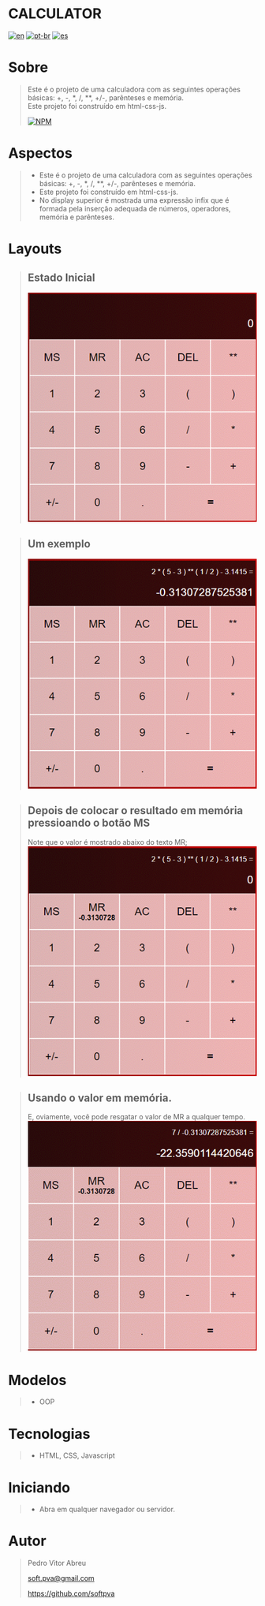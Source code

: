 # **CALCULATOR**
[![en](https://img.shields.io/badge/lang-en-red.svg)](./README.md)
[![pt-br](https://img.shields.io/badge/lang-pt--br-green.svg)](./README.pt-br.md)
[![es](https://img.shields.io/badge/lang-es-yellow.svg)](./README.es.md)

# Sobre
> Este é o projeto de uma calculadora com as seguintes operações básicas: +, -, *, /, **, +/-, parênteses e memória.  
> Este projeto foi construído em html-css-js.
>
> [![NPM](https://img.shields.io/npm/l/react)](./LICENSE)  

# Aspectos
> - Este é o projeto de uma calculadora com as seguintes operações básicas: +, -, *, /, **, +/-, parênteses e memória.
> - Este projeto foi construído em html-css-js.
> - No display superior é mostrada uma expressão infix que é formada pela inserção adequada de números, operadores, memória e parênteses.
 

# Layouts
> ## Estado Inicial  
> ![initial state](/readmeImages/init.gif)  

> ## Um exemplo  
> ![an example](/readmeImages/pict_1.gif)  

> ## Depois de colocar o resultado em memória pressioando o botão MS  
> Note que o valor é mostrado abaixo do texto MR;
> ![sore in memory](/readmeImages/pict_2.gif)  

> ## Usando o valor em memória.  
> E, oviamente, você pode resgatar o valor de MR a qualquer tempo.
> ![restore from memory](/readmeImages/pict_3.gif)   

# Modelos
> - OOP

# Tecnologias
> - HTML, CSS, Javascript

# Iniciando
> - Abra em qualquer navegador ou servidor.

# Autor
> Pedro Vitor Abreu
>
> <soft.pva@gmail.com>
>
> <https://github.com/softpva>
>